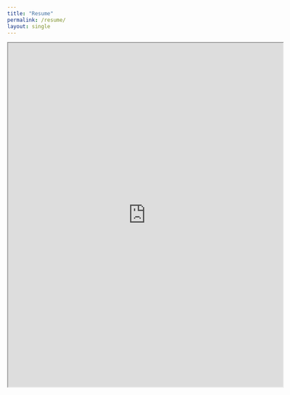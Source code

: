 ```yaml
---
title: "Resume"
permalink: /resume/
layout: single
---
```



<iframe src="https://drive.google.com/file/d/1MGT7Rk-H3CxyM6yl6yW2GEA4LnuUeU-h/preview" width="640" height="800"></iframe>
